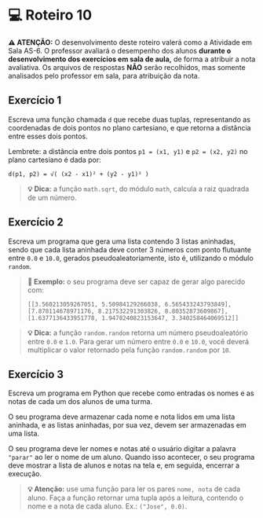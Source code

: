 # 💻 Roteiro 10

**⚠️ ATENÇÃO:** O desenvolvimento deste roteiro valerá como a Atividade em Sala AS-6. O professor avaliará o desempenho dos alunos **durante o desenvolvimento dos exercícios em sala de aula,** de forma a atribuir a nota avaliativa. Os arquivos de respostas **NÃO** serão recolhidos, mas somente analisados pelo professor em sala, para atribuição da nota.

## Exercício 1

Escreva uma função chamada `d` que recebe duas tuplas, representando as coordenadas de dois pontos no plano cartesiano, e que retorna a distância entre esses dois pontos.

Lembrete: a distância entre dois pontos `p1 = (x1, y1)` e `p2 = (x2, y2)` no plano cartesiano é dada por:

`d(p1, p2) = √( (x2 - x1)² + (y2 - y1)² )`

> **💡 Dica:** a função `math.sqrt`, do módulo `math`, calcula a raiz quadrada de um número.

## Exercício 2 

Escreva um programa que gera uma lista contendo 3 listas aninhadas, sendo que cada lista aninhada deve conter 3 números com ponto flutuante entre `0.0` e `10.0`, gerados pseudoaleatoriamente, isto é, utilizando o módulo `random`.

> **🎯 Exemplo:** o seu programa deve ser capaz de gerar algo parecido com: 
>
> `[[3.560213059267051, 5.50984129266038, 6.565433243793849], [7.878114678971176, 8.217532291303826, 8.80352873609867], [1.6377136433951778, 1.9478240823153647, 3.340258464069512]]`

> **💡 Dica:** a função `random.random` retorna um número pseudoaleatório entre `0.0` e `1.0`. Para gerar um número entre `0.0` e `10.0`, você deverá multiplicar o valor retornado pela função `random.random` por `10`.

## Exercício 3

Escreva um programa em Python que recebe como entradas os nomes e as notas de cada um dos alunos de uma turma.

O seu programa deve armazenar cada nome e nota lidos em uma lista aninhada, e as listas aninhadas, por sua vez, devem ser armazenadas em uma lista.

O seu programa deve ler nomes e notas até o usuário digitar a palavra `"parar"` ao ler o nome de um aluno. Quando isso acontecer, o seu programa deve mostrar a lista de alunos e notas na tela e, em seguida, encerrar a execução. 

> **💡 Atenção:** use uma função para ler os pares `nome, nota` de cada aluno. Faça a função retornar uma tupla após a leitura, contendo o nome e a nota de cada aluno. Ex.: `("Jose", 0.0)`.
